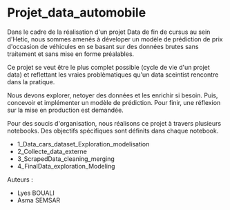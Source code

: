 # Projet_data_automobile
Dans le cadre de la réalisation d'un projet Data de fin de cursus au sein d'Hetic, nous sommes amenés à déveloper un modèle de prédiction de prix d'occasion de véhicules en se basant sur des données brutes sans traitement et sans mise en forme préalables. <br>

Ce projet se veut être le plus complet possible (cycle de vie d'un projet data) et reflettant les vraies problèmatiques qu'un data sceintist rencontre dans la pratique. <br>

Nous devons explorer, netoyer des données et les enrichir si besoin. Puis, concevoir et implémenter un modèle de prédiction. Pour finir, une réflexion sur la mise en production est demandée. <br>

Pour des soucis d'organisation, nous réalisons ce projet à travers plusieurs notebooks. Des objectifs spécifiques sont définits dans chaque notebook.  
* 1_Data_cars_dataset_Exploration_modelisation
* 2_Collecte_data_externe
* 3_ScrapedData_cleaning_merging
* 4_FinalData_exploration_Modeling

Auteurs :
* Lyes BOUALI
* Asma SEMSAR

